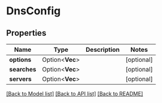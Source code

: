 # DnsConfig

## Properties

| Name         | Type                    | Description | Notes      |
| ------------ | ----------------------- | ----------- | ---------- |
| **options**  | Option<**Vec<String>**> |             | [optional] |
| **searches** | Option<**Vec<String>**> |             | [optional] |
| **servers**  | Option<**Vec<String>**> |             | [optional] |

[[Back to Model list]](../README.md#documentation-for-models)
[[Back to API list]](../README.md#documentation-for-api-endpoints)
[[Back to README]](../README.md)

